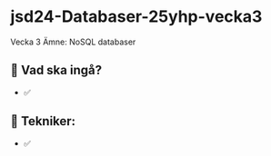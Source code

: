 # jsd24-Databaser-25yhp-vecka3
Vecka 3 Ämne: NoSQL databaser

## 📌 Vad ska ingå?
* ✅ 

## 📌 Tekniker:
* ✅ 
